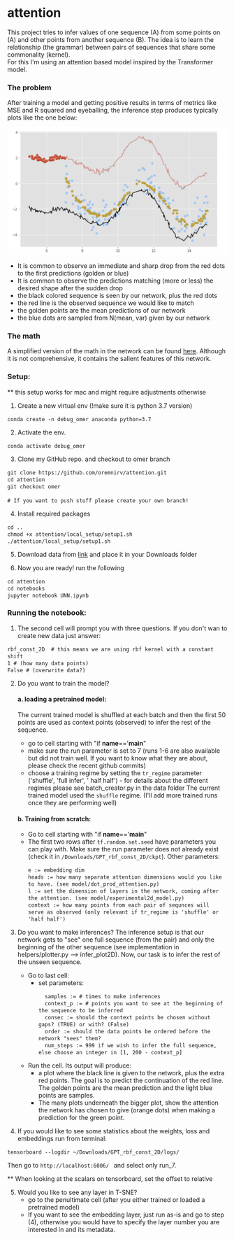# attention

This project tries to infer values of one sequence (A) from 
some points on (A) and other points from another sequence (B). 
The idea is to learn the relationship (the grammar) between pairs of sequences that share some commonality (kernel).   
For this I'm using an attention based model inspired by the Transformer model. 

### The problem 
After training a model and getting positive results in terms 
of metrics like MSE and R squared and eyeballing, the inference step produces typically plots like the one below:

![](./infer_bug.png)

* It is common to observe an immediate and sharp drop from the red dots to the first predictions (golden or blue)
* It is common to observe the predictions matching (more or less) the desired shape after the sudden drop
* the black colored sequence is seen by our network, plus the red dots
* the red line is the observed sequence we would like to match
* the golden points are the mean predictions of our network 
* the blue dots are sampled from N(mean, var) given by our network

### The math

A simplified version of the math in the network can be found [here](./model_maths.pdf).
Although it is not comprehensive, it contains the salient features of this network.

### Setup: 
** this setup works for mac and might require adjustments otherwise
1. Create a new virtual env (!make sure it is python 3.7 version)
```angular2html
conda create -n debug_omer anaconda python=3.7
```

2. Activate the env. 
```angular2html
conda activate debug_omer
```

3. Clone my GitHub repo. and checkout to omer branch
```angular2html
git clone https://github.com/oremnirv/attention.git
cd attention
git checkout omer

# If you want to push stuff please create your own branch!

```

4. Install required packages 
```angular2html
cd ..
chmod +x attention/local_setup/setup1.sh
./attention/local_setup/setup1.sh
```

5. Download data from [link](https://universityofcambridgecloud-my.sharepoint.com/:f:/g/personal/on234_cam_ac_uk/ElcsER18Eb1OlZpzjihaAUkB_hiJVxsDuhyaxITNsHq2YQ?e=uKCgyz) and place it in your Downloads folder


6. Now you are ready! run the following
```angular2html
cd attention 
cd notebooks
jupyter notebook UNN.ipynb

```

### Running the notebook:

1. The second cell will prompt you with three questions. 
If you don't wan to create new data just answer:
```
rbf_const_2D  # this means we are using rbf kernel with a constant shift
1 # (how many data points)
False # (overwrite data?)   
```

2. Do you want to train the model? 
    #### a. loading a pretrained model: 
      
   The current trained model is shuffled at each batch and then the first 50
   points are used as context points (observed) to infer the rest of the sequence. 
      - go to cell starting with "if __name__=='__main__"
      - make sure the run parameter is set to 7 (runs 1-6 are also available but did not train well. If you want to know what they are about, please check the recent github commits)
      - choose a training regime by setting the ```tr_regime``` parameter ('shuffle', 'full infer', ' half half') - for details about the different regimes please see batch_creator.py in the data folder
        The current trained model used the ```shuffle``` regime. (I'll add more trained runs once they are performing well)
        
    #### b. Training from scratch:
   
      - Go to cell starting with "if __name__=='__main__"
      - The first two rows after ``tf.random.set.seed`` have parameters you can play with.
        Make sure the run parameter does not already exist (check it in ```/Downloads/GPT_rbf_const_2D/ckpt```).
        Other parameters: 
        ```
        e := embedding dim
        heads := how many separate attention dimensions would you like to have. (see model/dot_prod_attention.py)
        l := set the dimension of layers in the network, coming after the attention. (see model/experimental2d_model.py)
        context := how many points from each pair of sequnces will serve as observed (only relevant if tr_regime is 'shuffle' or 'half half')
        ```
        

3. Do you want to make inferences?
   The inference setup is that our network gets to "see" one full sequence (from the pair)
   and only the beginning of the other sequence (see implementation in helpers/plotter.py --> infer_plot2D). Now, our task is to infer the rest of the unseen 
   sequence. 
   
   - Go to last cell: 
        - set parameters:
          ```angular2html
            samples := # times to make inferences
            context_p := # points you want to see at the beginning of the sequence to be inferred
            consec := should the context points be chosen without gaps? (TRUE) or with? (False)
            order := should the data points be ordered before the network "sees" them?    
            num_steps := 999 if we wish to infer the full sequence, else choose an integer in [1, 200 - context_p]
          ```
   - Run the cell. Its output will produce: 
     * a plot where the black line is given to the network, plus the extra red points. 
     The goal is to predict the continuation of the red line. The golden points are the mean prediction
     and the light blue points are samples.
     * The many plots underneath the bigger plot, show the attention the network
    has chosen to give (orange dots) when making a prediction for the green point. 
       

4. If you would like to see some statistics about the weights, loss and embeddings run from terminal:
```angular2html
tensorboard --logdir ~/Downloads/GPT_rbf_const_2D/logs/
``` 
Then go to ```http://localhost:6006/ ``` and select only run_7.

** When looking at the scalars on tensorboard, set the offset to relative

5. Would you like to see any layer in T-SNE? 
    - go to the penultimate cell (after you either trained or loaded a pretrained model)
    - If you want to see the embedding layer, just run as-is and go to step (4), otherwise
    you would have to specify the layer number you are interested in and its metadata. 